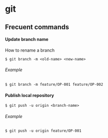 # git

## Frecuent commands

#### Update branch name
How to rename a branch
```
$ git branch -m <old-name> <new-name>
```
###### Example
```
$ git branch -m feature/OP-001 feature/OP-002
```

#### Publish local repository
```
$ git push -u origin <branch-name>
```
###### Example
```
$ git push -u origin feature/OP-001
```
